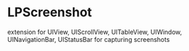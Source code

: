# LPScreenshot
extension for UIView, UIScrollView, UITableView, UIWindow, UINavigationBar, UIStatusBar for capturing screenshots
